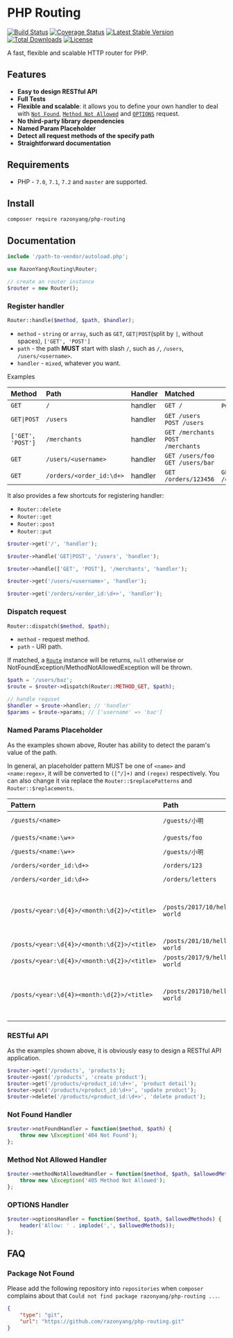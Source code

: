# PHP Routing

[![Build Status](https://travis-ci.org/razonyang/php-routing.svg?branch=master)](https://travis-ci.org/razonyang/php-routing)
[![Coverage Status](https://coveralls.io/repos/github/razonyang/php-routing/badge.svg?branch=master)](https://coveralls.io/github/razonyang/php-routing?branch=master)
[![Latest Stable Version](https://poser.pugx.org/razonyang/php-routing/v/stable.svg)](https://packagist.org/packages/razonyang/php-routing)
[![Total Downloads](https://poser.pugx.org/razonyang/php-routing/downloads.svg)](https://packagist.org/packages/razonyang/php-routing)
[![License](https://poser.pugx.org/razonyang/php-routing/license.svg)](LICENSE)

A fast, flexible and scalable HTTP router for PHP.

## Features

- **Easy to design RESTful API**
- **Full Tests**
- **Flexible and scalable**: it allows you to define your own handler to deal with [`Not Found`](#not-found-handler), [`Method Not Allowed`](#method-not-allowed-handler) and [`OPTIONS`](#options-handler) request.
- **No third-party library dependencies**
- **Named Param Placeholder**
- **Detect all request methods of the specify path**
- **Straightforward documentation**

## Requirements

- PHP - `7.0`, `7.1`, `7.2` and `master` are supported.

## Install

```
composer require razonyang/php-routing
```

## Documentation

```php
include '/path-to-vendor/autoload.php';

use RazonYang\Routing\Router;

// create an router instance
$router = new Router();
```

### Register handler

```php
Router::handle($method, $path, $handler);
```

- `method` - `string` or `array`, such as `GET`, `GET|POST`(split by `|`, without spaces), `['GET', 'POST']`
- `path` - the path **MUST** start with slash `/`, such as `/`, `/users`, `/users/<username>`.
- `handler` - `mixed`, whatever you want.


Examples

| Method                     | Path                           | Handler | Matched                            | Unmatched                              |
|:---------------------------|:-------------------------------|:--------|:-----------------------------------|----------------------------------------|
| `GET`                      | `/`                            | handler | `GET /`                            | `POST /` `get /`                       |
| <code>GET&#124;POST</code> | `/users`                       | handler | `GET /users` `POST /users`         |                                        |
| `['GET', 'POST']`          | `/merchants`                   | handler | `GET /merchants` `POST /merchants` |                                        |
| `GET`                      | `/users/<username>`            | handler | `GET /users/foo` `GET /users/bar`  |                                        |
| `GET`                      | `/orders/<order_id:\d+>`       | handler | `GET /orders/123456`               | `GET /orders/letters`                  |

It also provides a few shortcuts for registering handler:

- `Router::delete`
- `Router::get`
- `Router::post`
- `Router::put`

```php
$router->get('/', 'handler');

$router->handle('GET|POST', '/users', 'handler');

$router->handle(['GET', 'POST'], '/merchants', 'handler');

$router->get('/users/<username>', 'handler');

$router->get('/orders/<order_id:\d+>', 'handler');
```

### Dispatch request

```php
Router::dispatch($method, $path);
```

- `method` - request method.
- `path` - URI path.

If matched, a [`Route`](src/Route.php) instance will be returns, `null` otherwise or NotFoundException/MethodNotAllowedException will be thrown.

```php
$path = '/users/baz';
$route = $router->dispatch(Router::METHOD_GET, $path);

// handle requset
$handler = $route->handler; // 'handler'
$params = $route->params; // ['username' => 'baz']
```

### Named Params Placeholder

As the examples shown above, Router has ability to detect the param's value of the path.

In general, an placeholder pattern MUST be one of `<name>` and `<name:regex>`, it will be 
converted to `([^/]+)` and `(regex)` respectively.
You can also change it via replace the `Router::$replacePatterns` and `Router::$replacements`.

| Pattern                                     | Path                                       | Matched | Params |
|:--------------------------------------------|:-------------------------------------------|:--------|:-----------------------------------------------------------------|
| `/guests/<name>`                            | `/guests/小明`                              | YES     | `['name' => '小明']`                                              |
| `/guests/<name:\w+>`                        | `/guests/foo`                              | YES     | `['name' => 'foo']`                                              |
| `/guests/<name:\w+>`                        | `/guests/小明`                              | NO      |                                                                  |
| `/orders/<order_id:\d+>`                    | `/orders/123`                              | YES     | `['order_id' => '123']`                                          |
| `/orders/<order_id:\d+>`                    | `/orders/letters`                          | NO      |                                                                  |
| `/posts/<year:\d{4}>/<month:\d{2}>/<title>` | `/posts/2017/10/hello-world`               | YES     | `['year' => '2017', 'month' => '10', title' => 'hello-world']`   |
| `/posts/<year:\d{4}>/<month:\d{2}>/<title>` | `/posts/201/10/hello-world`                | NO      |                                                                  |
| `/posts/<year:\d{4}>/<month:\d{2}>/<title>` | `/posts/2017/9/hello-world`                | NO      |                                                                  |
| `/posts/<year:\d{4}><month:\d{2}>/<title>`  | `/posts/201710/hello-world`                | YES     | `['year' => '2017', 'month' => '10', title' => 'hello-world']`   |

### RESTful API

As the examples shown above, it is obviously easy to design a RESTful API application.

```php
$router->get('/products', 'products');
$router->post('/products', 'create product');
$router->get('/products/<product_id:\d+>', 'product detail');
$router->put('/products/<product_id:\d+>', 'update product');
$router->delete('/products/<product_id:\d+>', 'delete product');
```

### Not Found Handler

```php
$router->notFoundHandler = function($method, $path) {
    throw new \Exception('404 Not Found');
};
```

### Method Not Allowed Handler

```php
$router->methodNotAllowedHandler = function($method, $path, $allowedMethods) {
    throw new \Exception('405 Method Not Allowed');
};
```

### OPTIONS Handler

```php
$router->optionsHandler = function($method, $path, $allowedMethods) {
    header('Allow: ' . implode(',', $allowedMethods));
};
```

## FAQ

### Package Not Found

Please add the following repository into `repositories` when `composer` complains about
that `Could not find package razonyang/php-routing ...`.

```json
{
    "type": "git",
    "url": "https://github.com/razonyang/php-routing.git"
}
```